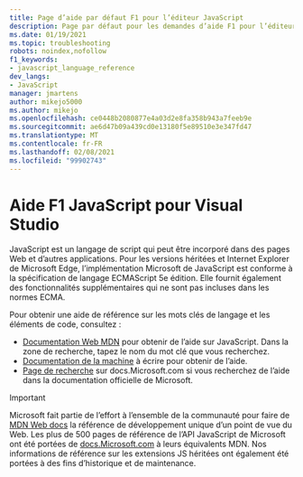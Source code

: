 ```yaml
---
title: Page d’aide par défaut F1 pour l’éditeur JavaScript
description: Page par défaut pour les demandes d’aide F1 pour l’éditeur JavaScript Visual Studio
ms.date: 01/19/2021
ms.topic: troubleshooting
robots: noindex,nofollow
f1_keywords:
- javascript_language_reference
dev_langs:
- JavaScript
manager: jmartens
author: mikejo5000
ms.author: mikejo
ms.openlocfilehash: ce0448b2080877e4a03d2e8fa358b943a7feeb9e
ms.sourcegitcommit: ae6d47b09a439cd0e13180f5e89510e3e347fd47
ms.translationtype: MT
ms.contentlocale: fr-FR
ms.lasthandoff: 02/08/2021
ms.locfileid: "99902743"
---
```

# <a name="javascript-f1-help-for-visual-studio"></a>Aide F1 JavaScript pour Visual Studio

JavaScript est un langage de script qui peut être incorporé dans des pages Web et d’autres applications. Pour les versions héritées et Internet Explorer de Microsoft Edge, l’implémentation Microsoft de JavaScript est conforme à la spécification de langage ECMAScript 5e édition. Elle fournit également des fonctionnalités supplémentaires qui ne sont pas incluses dans les normes ECMA.

Pour obtenir une aide de référence sur les mots clés de langage et les éléments de code, consultez :

- [Documentation Web MDN](https://developer.mozilla.org/en-US/docs/Web/JavaScript/Reference) pour obtenir de l’aide sur JavaScript. Dans la zone de recherche, tapez le nom du mot clé que vous recherchez.
- [Documentation de la machine](https://www.typescriptlang.org/docs) à écrire pour obtenir de l’aide.
- [Page de recherche](/search) sur docs.Microsoft.com si vous recherchez de l’aide dans la documentation officielle de Microsoft.

> [!IMPORTANT]
> Microsoft fait partie de l’effort à l’ensemble de la communauté pour faire de [MDN Web docs](https://developer.mozilla.org/en-US/docs/Web/JavaScript/Reference) la référence de développement unique d’un point de vue du Web. Les plus de 500 pages de référence de l’API JavaScript de Microsoft ont été portées de [docs.Microsoft.com](https://docs.microsoft.com) à leurs équivalents MDN. Nos informations de référence sur les extensions JS héritées ont également été portées à des fins d’historique et de maintenance.

